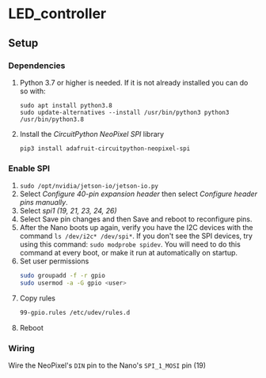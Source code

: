 # LED_controller

## Setup

### Dependencies
1. Python 3.7 or higher is needed. If it is not already installed you can do so with:
    ```
    sudo apt install python3.8
    sudo update-alternatives --install /usr/bin/python3 python3 /usr/bin/python3.8
    ```
2. Install the *CircuitPython NeoPixel SPI* library
    ```
    pip3 install adafruit-circuitpython-neopixel-spi
    ```

### Enable SPI
1. `sudo /opt/nvidia/jetson-io/jetson-io.py`
2. Select *Configure 40-pin expansion header* then select *Configure header pins manually*.
3. Select *spi1 (19, 21, 23, 24, 26)*
4. Select Save pin changes and then Save and reboot to reconfigure pins.
5. After the Nano boots up again, verify you have the I2C devices with the command `ls /dev/i2c* /dev/spi*`. If you don't see the SPI devices, try using this command: `sudo modprobe spidev`. You will need to do this command at every boot, or make it run at automatically on startup.
6. Set user permissions
    ```bash
    sudo groupadd -f -r gpio
    sudo usermod -a -G gpio <user>
    ```
7. Copy rules
    ```bash
    99-gpio.rules /etc/udev/rules.d
    ```
8. Reboot

### Wiring
Wire the NeoPixel's `DIN` pin to the Nano's `SPI_1_MOSI` pin (19)

